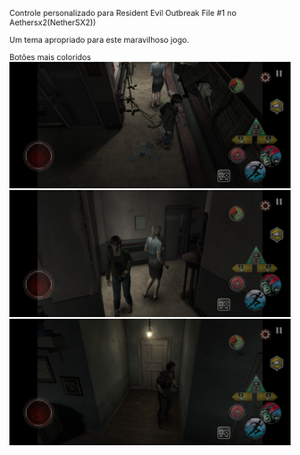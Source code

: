 Controle personalizado para Resident Evil Outbreak File #1 no Aethersx2(NetherSX2))

Um tema apropriado para este maravilhoso jogo.

Botões mais coloridos
![Imagem 1](https://github.com/Haxkevil/Haxkevil-Aethersx2-ControlsV2/blob/main/REOF1%20C2_1.jpg) 
![Imagem 2](https://github.com/Haxkevil/Haxkevil-Aethersx2-ControlsV2/blob/main/REOF1%20C2_2.jpg)
![Imagem 3](https://github.com/Haxkevil/Haxkevil-Aethersx2-ControlsV2/blob/main/REOF1%20C2_3.jpg)
